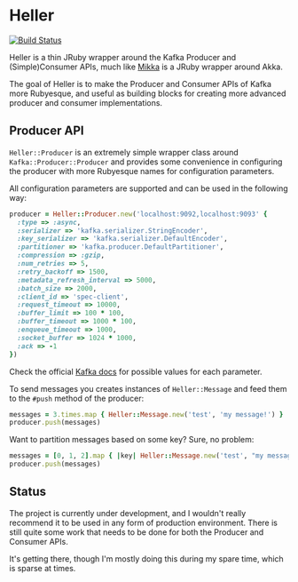 # Heller

[![Build Status](https://travis-ci.org/mthssdrbrg/heller.png?branch=master)](https://travis-ci.org/mthssdrbrg/heller)

Heller is a thin JRuby wrapper around the Kafka Producer and (Simple)Consumer APIs, much like [Mikka](https://github.com/iconara/mikka) is a JRuby wrapper around Akka.

The goal of Heller is to make the Producer and Consumer APIs of Kafka more
Rubyesque, and useful as building blocks for creating more advanced producer and
consumer implementations.

## Producer API

```Heller::Producer``` is an extremely simple wrapper class around
```Kafka::Producer::Producer``` and provides some convenience in configuring the
producer with more Rubyesque names for configuration parameters.

All configuration parameters are supported and can be used in the following way:

```ruby
producer = Heller::Producer.new('localhost:9092,localhost:9093' {
  :type => :async,
  :serializer => 'kafka.serializer.StringEncoder',
  :key_serializer => 'kafka.serializer.DefaultEncoder',
  :partitioner => 'kafka.producer.DefaultPartitioner',
  :compression => :gzip,
  :num_retries => 5,
  :retry_backoff => 1500,
  :metadata_refresh_interval => 5000,
  :batch_size => 2000,
  :client_id => 'spec-client',
  :request_timeout => 10000,
  :buffer_limit => 100 * 100,
  :buffer_timeout => 1000 * 100,
  :enqueue_timeout => 1000,
  :socket_buffer => 1024 * 1000,
  :ack => -1
})
```

Check the official [Kafka docs](http://kafka.apache.org/documentation.html#producerapi) for possible values for each parameter.

To send messages you creates instances of ```Heller::Message``` and feed them to the
```#push``` method of the producer:

```ruby
messages = 3.times.map { Heller::Message.new('test', 'my message!') }
producer.push(messages)
```

Want to partition messages based on some key? Sure, no problem:

```ruby
messages = [0, 1, 2].map { |key| Heller::Message.new('test', "my message using #{key} as key!", key.to_s) }
producer.push(messages)
```

## Status

The project is currently under development, and I wouldn't really recommend it
to be used in any form of production environment. There is still quite some work
that needs to be done for both the Producer and Consumer APIs.

It's getting there, though I'm mostly doing this during my spare time, which is
sparse at times.
